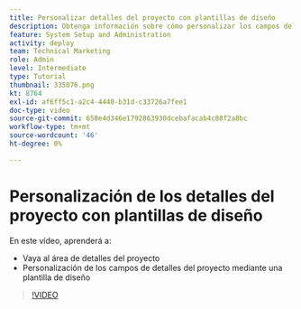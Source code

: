 ```yaml
---
title: Personalizar detalles del proyecto con plantillas de diseño
description: Obtenga información sobre cómo personalizar los campos de detalles del proyecto mediante una plantilla de diseño.
feature: System Setup and Administration
activity: deploy
team: Technical Marketing
role: Admin
level: Intermediate
type: Tutorial
thumbnail: 335076.png
kt: 8764
exl-id: af6ff5c1-a2c4-4440-b31d-c33726a7fee1
doc-type: video
source-git-commit: 650e4d346e1792863930dcebafacab4c88f2a8bc
workflow-type: tm+mt
source-wordcount: '46'
ht-degree: 0%

---
```


# Personalización de los detalles del proyecto con plantillas de diseño

En este vídeo, aprenderá a:

* Vaya al área de detalles del proyecto
* Personalización de los campos de detalles del proyecto mediante una plantilla de diseño

>[!VIDEO](https://video.tv.adobe.com/v/335076/?quality=12&learn=on)
